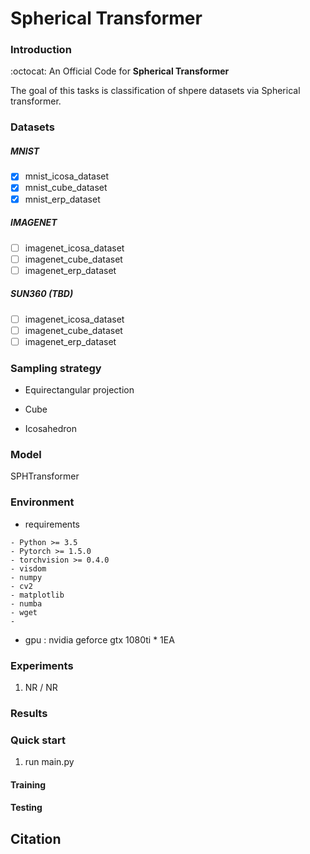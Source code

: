 # Spherical Transformer

### Introduction

:octocat: An Official Code for **Spherical Transformer**

The goal of this tasks is classification of shpere datasets via Spherical transformer. 

### Datasets

##### MNIST

- [x] mnist_icosa_dataset
- [x] mnist_cube_dataset
- [x] mnist_erp_dataset

##### IMAGENET

- [ ] imagenet_icosa_dataset
- [ ] imagenet_cube_dataset
- [ ] imagenet_erp_dataset

##### SUN360 (TBD)

- [ ] imagenet_icosa_dataset
- [ ] imagenet_cube_dataset
- [ ] imagenet_erp_dataset

### Sampling strategy

- Equirectangular projection

- Cube

- Icosahedron

### Model

SPHTransformer

### Environment

- requirements
```
- Python >= 3.5 
- Pytorch >= 1.5.0 
- torchvision >= 0.4.0 
- visdom
- numpy 
- cv2
- matplotlib
- numba
- wget
- 
```
- gpu : nvidia geforce gtx 1080ti * 1EA

### Experiments

1. NR / NR

### Results

### Quick start

1. run main.py

#### Training

#### Testing

## Citation

